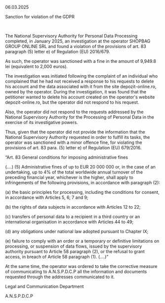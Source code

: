 06.03.2025

Sanction for violation of the GDPR

 

The National Supervisory Authority for Personal Data Processing completed, in January 2025, an investigation at the operator SHOPBAG GROUP ONLINE SRL and found a violation of the provisions of art. 83 paragraph (5) letter e) of Regulation (EU) 2016/679.

As such, the operator was sanctioned with a fine in the amount of 9,949.8 lei (equivalent to 2,000 euros).

The investigation was initiated following the complaint of an individual who complained that he had not received a response to his requests to delete his account and the data associated with it from the site depozit-online.ro, owned by the operator. During the investigation, it was found that the petitioner wanted to delete his account created on the operator's website depozit-online.ro, but the operator did not respond to his request.

Also, the operator did not respond to the requests addressed by the National Supervisory Authority for the Processing of Personal Data in the exercise of its investigative powers.

Thus, given that the operator did not provide the information that the National Supervisory Authority requested in order to fulfill its tasks, the operator was sanctioned with a minor offence fine, for violating the provisions of art. 83 para. (5) letter e) of Regulation (EU) 679/2016.

“Art. 83 General conditions for imposing administrative fines

(….) (5) Administrative fines of up to EUR 20 000 000 or, in the case of an undertaking, up to 4% of the total worldwide annual turnover of the preceding financial year, whichever is the higher, shall apply to infringements of the following provisions, in accordance with paragraph (2):

(a) the basic principles for processing, including the conditions for consent, in accordance with Articles 5, 6, 7 and 9;

(b) the rights of data subjects in accordance with Articles 12 to 22;

(c) transfers of personal data to a recipient in a third country or an international organisation in accordance with Articles 44 to 49;

(d) any obligations under national law adopted pursuant to Chapter IX;

(e) failure to comply with an order or a temporary or definitive limitations on processing, or suspension of data flows, issued by the supervisory authority pursuant to Article 58 paragraph (2), or the refusal to grant access, in breach of Article 58 paragraph (1). (….)”

At the same time, the operator was ordered to take the corrective measure of communicating to A.N.S.P.D.C.P all the information and documents requested through the addresses communicated to it.

Legal and Communication Department

A.N.S.P.D.C.P
